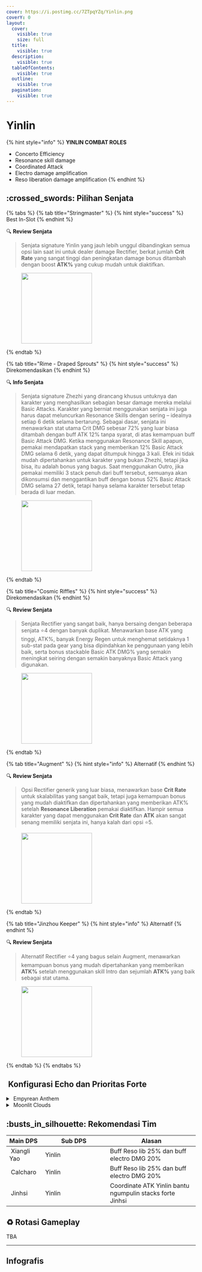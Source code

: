 ```yaml
---
cover: https://i.postimg.cc/7ZTpqYZq/Yinlin.png
coverY: 0
layout:
  cover:
    visible: true
    size: full
  title:
    visible: true
  description:
    visible: true
  tableOfContents:
    visible: true
  outline:
    visible: true
  pagination:
    visible: true
---
```


# Yinlin

{% hint style="info" %}
**YINLIN COMBAT ROLES**

* Concerto Efficiency
* Resonance skill damage
* Coordinated Attack
* Electro damage amplification
* Reso liberation damage amplification
{% endhint %}

## :crossed\_swords: Pilihan Senjata

{% tabs %}
{% tab title="Stringmaster" %}
{% hint style="success" %}
Best In-Slot
{% endhint %}

:mag: **Review Senjata**

> Senjata signature Yinlin yang jauh lebih unggul dibandingkan semua opsi lain saat ini untuk dealer damage Rectifier, berkat jumlah **Crit Rate** yang sangat tinggi dan peningkatan damage bonus ditambah dengan boost **ATK%** yang cukup mudah untuk diaktifkan.

<figure><img src="https://wuthering.wiki/img/weapon_21050016.png" alt="" width="188"><figcaption></figcaption></figure>
{% endtab %}

{% tab title="Rime - Draped Sprouts" %}
{% hint style="success" %}
Direkomendasikan
{% endhint %}

:mag: **Info Senjata**

> Senjata signature Zhezhi yang dirancang khusus untuknya dan karakter yang menghasilkan sebagian besar damage mereka melalui Basic Attacks. Karakter yang berniat menggunakan senjata ini juga harus dapat meluncurkan Resonance Skills dengan sering – idealnya setiap 6 detik selama bertarung. Sebagai dasar, senjata ini menawarkan stat utama Crit DMG sebesar 72% yang luar biasa ditambah dengan buff ATK 12% tanpa syarat, di atas kemampuan buff Basic Attack DMG. Ketika menggunakan Resonance Skill apapun, pemakai mendapatkan stack yang memberikan 12% Basic Attack DMG selama 6 detik, yang dapat ditumpuk hingga 3 kali. Efek ini tidak mudah dipertahankan untuk karakter yang bukan Zhezhi, tetapi jika bisa, itu adalah bonus yang bagus. Saat menggunakan Outro, jika pemakai memiliki 3 stack penuh dari buff tersebut, semuanya akan dikonsumsi dan menggantikan buff dengan bonus 52% Basic Attack DMG selama 27 detik, tetapi hanya selama karakter tersebut tetap berada di luar medan.

<figure><img src="https://wuthering.wiki/img/weapon_21050026.png" alt="" width="188"><figcaption></figcaption></figure>
{% endtab %}

{% tab title="Cosmic Riffles" %}
{% hint style="success" %}
Direkomendasikan
{% endhint %}

:mag: **Review Senjata**

> Senjata Rectifier yang sangat baik, hanya bersaing dengan beberapa senjata :star:4 dengan banyak duplikat. Menawarkan base ATK yang tinggi, ATK%, banyak Energy Regen untuk menghemat setidaknya 1 sub-stat pada gear yang bisa dipindahkan ke penggunaan yang lebih baik, serta bonus stackable Basic ATK DMG% yang semakin meningkat seiring dengan semakin banyaknya Basic Attack yang digunakan.

<figure><img src="https://wuthering.wiki/img/weapon_21050015.png" alt="" width="188"><figcaption></figcaption></figure>
{% endtab %}

{% tab title="Augment" %}
{% hint style="info" %}
Alternatif
{% endhint %}

:mag: **Review Senjata**

> Opsi Rectifier generik yang luar biasa, menawarkan base **Crit Rate** untuk skalabilitas yang sangat baik, tetapi juga kemampuan bonus yang mudah diaktifkan dan dipertahankan yang memberikan ATK% setelah **Resonance Liberation** pemakai diaktifkan. Hampir semua karakter yang dapat menggunakan **Crit Rate** dan **ATK** akan sangat senang memiliki senjata ini, hanya kalah dari opsi :star:5.

<figure><img src="https://wuthering.wiki/img/weapon_21050074.png" alt="" width="188"><figcaption></figcaption></figure>
{% endtab %}

{% tab title="Jinzhou Keeper" %}
{% hint style="info" %}
Alternatif
{% endhint %}

:mag: **Review Senjata**

> Alternatif Rectifier :star:4 yang bagus selain Augment, menawarkan kemampuan bonus yang mudah dipertahankan yang memberikan **ATK%** setelah menggunakan skill Intro dan sejumlah **ATK%** yang baik sebagai stat utama.

<figure><img src="https://wuthering.wiki/img/weapon_21050044.png" alt="" width="188"><figcaption></figcaption></figure>
{% endtab %}
{% endtabs %}

## <img src="https://wuthering.wiki/img/item_10.png" alt="" data-size="line"> Konfigurasi Echo dan Prioritas Forte

<details>

<summary><img src="https://wuthering.wiki/img/fettericon_13.png" alt="" data-size="line"> Empyrean Anthem</summary>

Nightmare: Tempest Mephis - (CR% / CDM%)

<img src="https://wuthering.wiki/img/monster_330000170.png" alt="" data-size="original">

**Echo Sett**

* 3 - <mark style="color:purple;">**Electro DMG**</mark> bonus%
* 3 - <mark style="color:purple;">**Electro DMG**</mark> bonus%
* 1 - ATK%
* 1 - ATK%

**Prioritas Echo Substat**

* CR% / CDM%
* ER% (120% - 135%)
* ATK%
* Reso skill%
* Flat ATK

**Prioritas Forte**

Forte > Reso Skill > Reso Lib > Intro = BA

</details>

<details>

<summary><img src="https://wuthering.wiki/img/fettericon_8.png" alt="" data-size="line"> Moonlit Clouds</summary>

Impermenance Heron - CR% / CDM%

<img src="https://wuthering.wiki/img/monster_330000030.png" alt="" data-size="original">

**Echo Sett**

* 3 - <mark style="color:purple;">**Electro DMG**</mark> bonus%
* 3 - <mark style="color:purple;">**Electro DMG**</mark> bonus%
* 1 - ATK%
* 1 - ATK%

**Prioritas Echo Substat**

* CR% / CDM%
* ER% (120% - 135%)
* ATK%
* Reso skill%
* Flat ATK

**Prioritas Forte**

Forte > Reso Skill > Reso Lib > Intro = BA

</details>

## :busts\_in\_silhouette: Rekomendasi Tim

<table><thead><tr><th>Main DPS</th><th width="160.8193359375">Sub DPS</th><th>Alasan</th></tr></thead><tbody><tr><td><img src="https://i.postimg.cc/N0tYVr73/Xiangli-yao-Icon.png" alt="" data-size="line"><img src="https://wuthering.wiki/img/fettericon_3.png" alt="" data-size="line"><img src="https://wuthering.wiki/img/fettericon_9.png" alt="" data-size="line"> Xiangli Yao</td><td><img src="https://i.postimg.cc/7PtH6hwz/Yinlin-Icon.png" alt="" data-size="line"><img src="https://wuthering.wiki/img/fettericon_13.png" alt="" data-size="line"><img src="https://wuthering.wiki/img/fettericon_8.png" alt="" data-size="line"> Yinlin</td><td>Buff Reso lib 25% dan buff electro DMG 20%</td></tr><tr><td><img src="https://i.postimg.cc/3JP3XqyJ/Calcharo-Icon.png" alt="" data-size="line"><img src="https://wuthering.wiki/img/fettericon_3.png" alt="" data-size="line"><img src="https://wuthering.wiki/img/fettericon_9.png" alt="" data-size="line"> Calcharo</td><td><img src="https://i.postimg.cc/7PtH6hwz/Yinlin-Icon.png" alt="" data-size="line"><img src="https://wuthering.wiki/img/fettericon_13.png" alt="" data-size="line"><img src="https://wuthering.wiki/img/fettericon_8.png" alt="" data-size="line"> Yinlin</td><td>Buff Reso lib 25% dan buff electro DMG 20%</td></tr><tr><td><img src="https://i.postimg.cc/3xmYnZpj/Jinhsi-Icon.png" alt="" data-size="line"><img src="https://wuthering.wiki/img/fettericon_5.png" alt="" data-size="line"> Jinhsi</td><td><img src="https://i.postimg.cc/7PtH6hwz/Yinlin-Icon.png" alt="" data-size="line"><img src="https://wuthering.wiki/img/fettericon_13.png" alt="" data-size="line"><img src="https://wuthering.wiki/img/fettericon_8.png" alt="" data-size="line"> Yinlin</td><td>Coordinate ATK Yinlin bantu ngumpulin stacks forte Jinhsi</td></tr></tbody></table>

## :recycle: Rotasi Gameplay

TBA

***

## Infografis

<figure><img src="https://i.postimg.cc/qR2n0mg5/Yinlin-Revsi.png" alt=""><figcaption></figcaption></figure>
